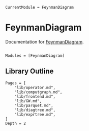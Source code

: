 ```@meta
CurrentModule = FeynmanDiagram
```

# FeynmanDiagram

Documentation for [FeynmanDiagram](https://github.com/numericalEFT/FeynmanDiagram.jl).

```@index
```

```@autodocs
Modules = [FeynmanDiagram]
```

## Library Outline
```@contents
Pages = [
    "lib/operator.md",
    "lib/computgraph.md",
    "lib/frontend.md",
    "lib/GW.md",
    "lib/parquet.md",
    "lib/diagtree.md",
    "lib/exprtree.md",
]
Depth = 2
```
